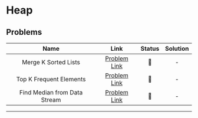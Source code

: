# Heap

## Problems

| Name | Link | Status | Solution |
|:-:|:-:|:-:|:-:|
| Merge K Sorted Lists | [Problem Link](https://leetcode.com/problems/merge-k-sorted-lists/) |  :red_circle: | - |
| Top K Frequent Elements | [Problem Link](https://leetcode.com/problems/top-k-frequent-elements/) |  :red_circle: | - |
| Find Median from Data Stream | [Problem Link](https://leetcode.com/problems/find-median-from-data-stream/) |  :red_circle: | - |

---
